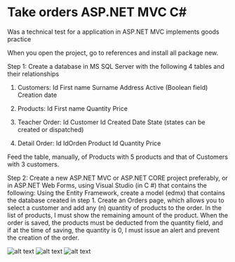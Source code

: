 # Take orders ASP.NET MVC C#
Was a technical  test for a application in ASP.NET MVC implements goods practice 

When you open the project, go to references and install all package new.



Step 1:
Create a database in MS SQL Server with the following 4 tables and their relationships

1) Customers:
Id
First name
Surname
Address
Active (Boolean field)
Creation date

2) Products:
Id
First name
Quantity
Price

3) Teacher Order:
Id
Customer Id
Created Date
State (states can be created or dispatched)

4) Detail Order:
Id
IdOrden
Product Id
Quantity
Price

Feed the table, manually, of Products with 5 products and that of Customers with 3 customers.

Step 2:
Create a new ASP.NET MVC or ASP.NET CORE project preferably, or in ASP.NET Web Forms, using Visual Studio (in C #) that contains the following:
Using the Entity Framework, create a model (edmx) that contains the database created in step 1.
Create an Orders page, which allows you to select a customer and add any (n) quantity of products to the order.
In the list of products, I must show the remaining amount of the product.
When the order is saved, the products must be deducted from the quantity field, and if at the time of saving, the quantity is 0, I must issue an alert and prevent the creation of the order.



![alt text](https://raw.githubusercontent.com/alexander0205/MARKET-ORDERS-C--MVC/master/Capture.PNG)
![alt text](https://raw.githubusercontent.com/alexander0205/MARKET-ORDERS-C--MVC/master/3.PNG)
![alt text](https://raw.githubusercontent.com/alexander0205/MARKET-ORDERS-C--MVC/master/Capture2.PNG)
